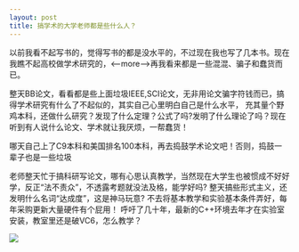 ```yaml
---
layout: post
title: 搞学术的大学老师都是些什么人？
---
```


以前我看不起写书的，觉得写书的都是没水平的，不过现在我也写了几本书。现在我瞧不起高校做学术研究的，<--more-->再我看来都是一些混混、骗子和蠢货而已。

整天BB论文，看看都是些上面垃圾IEEE,SCI论文，无非用论文骗字符钱而已，搞得学术研究有什么了不起似的，其实自己心里明白自己是什么水平，
充其量个野鸡本科，还做什么研究？发现了什么定理？公式了吗?发明了什么理论了吗？现在听到有人说什么论文、学术就让我厌烦，一帮蠢货！

哪天自己上了C9本科和美国排名100本科，再去捣鼓学术论文吧！否则，捣鼓一辈子也是一些垃圾

老师整天忙于搞科研写论文，哪有心思认真教学，当然现在大学生也被惯成不好好学，反正“法不责众”，不透露考题就没法及格，能学好吗? 整天搞些形式主义，还发明什么名词“达成度”，这是神马玩意? 不去将基本教学和实验基本条件弄好，每年采购更新大量硬件有个屁用！ 呼吁了几十年，最新的C++环境去年才在实验室安装，教室里还是破VC6，怎么教学？

![](http://blog.hwdong.com/images/xx.jpg)

